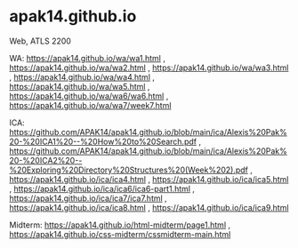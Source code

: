 # apak14.github.io
Web, ATLS 2200

WA:
https://apak14.github.io/wa/wa1.html
,
https://apak14.github.io/wa/wa2.html
,
https://apak14.github.io/wa/wa3.html
,
https://apak14.github.io/wa/wa4.html
,
https://apak14.github.io/wa/wa5.html
,
https://apak14.github.io/wa/wa6/wa6.html
,
https://apak14.github.io/wa/wa7/week7.html

ICA:
https://github.com/APAK14/apak14.github.io/blob/main/ica/Alexis%20Pak%20-%20ICA1%20--%20How%20to%20Search.pdf
,
https://github.com/APAK14/apak14.github.io/blob/main/ica/Alexis%20Pak%20-%20ICA2%20--%20Exploring%20Directory%20Structures%20(Week%202).pdf
,
https://apak14.github.io/ica/ica4.html
,
https://apak14.github.io/ica/ica5.html
,
https://apak14.github.io/ica/ica6/ica6-part1.html
,
https://apak14.github.io/ica/ica7/ica7.html
,
https://apak14.github.io/ica/ica8.html
,
https://apak14.github.io/ica/ica9.html

Midterm:
https://apak14.github.io/html-midterm/page1.html
,
https://apak14.github.io/css-midterm/cssmidterm-main.html